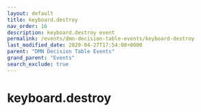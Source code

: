 ```yaml
---
layout: default
title: keyboard.destroy
nav_order: 16
description: keyboard.destroy event
permalink: /events/dmn-decision-table-events/keyboard-destroy
last_modified_date: 2020-04-27T17:54:08+0000
parent: "DMN Decision Table Events"
grand_parent: "Events"
search_exclude: true
---
```


# keyboard.destroy

